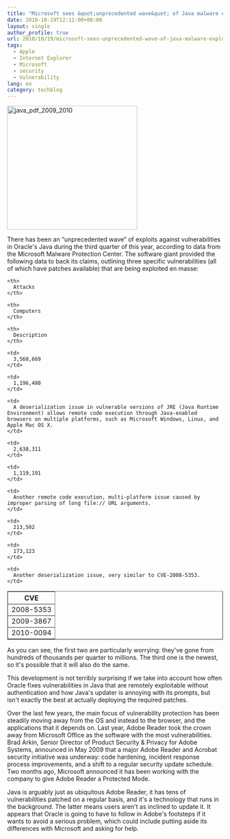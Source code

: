 ```yaml
---
title: "Microsoft sees &quot;unprecedented wave&quot; of Java malware exploits"
date: 2010-10-19T12:11:00+00:00
layout: single
author_profile: true
url: 2010/10/19/microsoft-sees-unprecedented-wave-of-java-malware-exploits/
tags:
  - Apple
  - Internet Explorer
  - Microsoft
  - security
  - Vulnerability
lang: en
category: techblog
---
```

[<img title="java_pdf_2009_2010" border="0" alt="java_pdf_2009_2010" src="http://lh4.ggpht.com/_vaUVXcmC3OI/TL2D-xuPw8I/AAAAAAAACwQ/UjLeamlTWz8/java_pdf_2009_2010_thumb%5B1%5D.jpg?imgmax=800" width="304" height="289" />](http://lh6.ggpht.com/_vaUVXcmC3OI/TL2D9XP7LUI/AAAAAAAACwM/MKkVYRuzTkI/s1600-h/java_pdf_2009_2010%5B3%5D.jpg)

There has been an “unprecedented wave” of exploits against vulnerabilities in Oracle's Java during the third quarter of this year, according to data from the Microsoft Malware Protection Center. The software giant provided the following data to back its claims, outlining three specific vulnerabilities (all of which have patches available) that are being exploited en masse:</p> 

<table border="1" cellspacing="0" cellpadding="0">
  <tr>
    <th>
      CVE
    </th>
    
    <th>
      Attacks
    </th>
    
    <th>
      Computers
    </th>
    
    <th>
      Description
    </th>
  </tr>
  
  <tr>
    <td>
      2008-5353
    </td>
    
    <td>
      3,560,669
    </td>
    
    <td>
      1,196,480
    </td>
    
    <td>
      A deserialization issue in vulnerable versions of JRE (Java Runtime Environment) allows remote code execution through Java-enabled browsers on multiple platforms, such as Microsoft Windows, Linux, and Apple Mac OS X.
    </td>
  </tr>
  
  <tr>
    <td>
      2009-3867
    </td>
    
    <td>
      2,638,311
    </td>
    
    <td>
      1,119,191
    </td>
    
    <td>
      Another remote code execution, multi-platform issue caused by improper parsing of long file:// URL arguments.
    </td>
  </tr>
  
  <tr>
    <td>
      2010-0094
    </td>
    
    <td>
      213,502
    </td>
    
    <td>
      173,123
    </td>
    
    <td>
      Another deserialization issue, very similar to CVE-2008-5353.
    </td>
  </tr>
</table>

As you can see, the first two are particularly worrying: they've gone from hundreds of thousands per quarter to millions. The third one is the newest, so it's possible that it will also do the same.

This development is not terribly surprising if we take into account how often Oracle fixes vulnerabilities in Java that are remotely exploitable without authentication and how Java's updater is annoying with its prompts, but isn't exactly the best at actually deploying the required patches.

Over the last few years, the main focus of vulnerability protection has been steadily moving away from the OS and instead to the browser, and the applications that it depends on. Last year, Adobe Reader took the crown away from Microsoft Office as the software with the most vulnerabilities. Brad Arkin, Senior Director of Product Security & Privacy for Adobe Systems, announced in May 2009 that a major Adobe Reader and Acrobat security initiative was underway: code hardening, incident response process improvements, and a shift to a regular security update schedule. Two months ago, Microsoft announced it has been working with the company to give Adobe Reader a Protected Mode.

Java is arguably just as ubiquitous Adobe Reader, it has tens of vulnerabilities patched on a regular basis, and it's a technology that runs in the background. The latter means users aren't as inclined to update it. It appears that Oracle is going to have to follow in Adobe's footsteps if it wants to avoid a serious problem, which could include putting aside its differences with Microsoft and asking for help.
